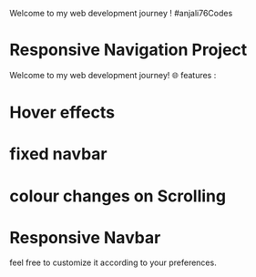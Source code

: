 Welcome to my web development journey !
#anjali76Codes 
# Responsive Navigation Project
Welcome to my web development journey! 🌐 
features :
# Hover effects
# fixed navbar
# colour changes on Scrolling
# Responsive Navbar
 feel free to customize it according to your preferences.


